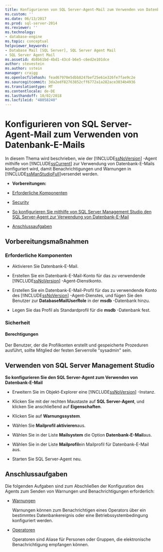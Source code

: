 ```yaml
---
title: Konfigurieren von SQL Server-Agent-Mail zum Verwenden von Datenbank-E-Mails | Microsoft Dokumentation
ms.custom: ''
ms.date: 06/13/2017
ms.prod: sql-server-2014
ms.reviewer: ''
ms.technology:
- database-engine
ms.topic: conceptual
helpviewer_keywords:
- Database Mail [SQL Server], SQL Server Agent Mail
- SQL Server Agent Mail
ms.assetid: 4b8b61bd-4bd1-43cd-b6e5-c6ed2e101dce
author: stevestein
ms.author: sstein
manager: craigg
ms.openlocfilehash: fead67970e5dbb8247bef25e61e326fe7fae9c2e
ms.sourcegitcommit: 3da2edf82763852cff6772a1a282ace3034b4936
ms.translationtype: MT
ms.contentlocale: de-DE
ms.lasthandoff: 10/02/2018
ms.locfileid: "48058240"
---
```

# <a name="configure-sql-server-agent-mail-to-use-database-mail"></a>Konfigurieren von SQL Server-Agent-Mail zum Verwenden von Datenbank-E-Mails
  In diesem Thema wird beschrieben, wie der [!INCLUDE[ssNoVersion](../../includes/ssnoversion-md.md)] -Agent mithilfe von [!INCLUDE[ssCurrent](../../includes/sscurrent-md.md)] zur Verwendung von Datenbank-E-Mails konfiguriert wird, damit Benachrichtigungen und Warnungen in [!INCLUDE[ssManStudioFull](../../includes/ssmanstudiofull-md.md)]versendet werden.  
  
-   **Vorbereitungen:**  
  
-   [Erforderliche Komponenten](#Prerequisites)  
  
-   [Security](#Security)  
  
-   [So konfigurieren Sie mithilfe von SQL Server Management Studio den SQL Server-Agent zur Verwendung von Datenbank-E-Mail](#SSMSProcedure)  
  
-   [Anschlussaufgaben](#Follow_Up)  
  
##  <a name="BeforeYouBegin"></a> Vorbereitungsmaßnahmen  
  
###  <a name="Prerequisites"></a> Erforderliche Komponenten  
  
-   Aktivieren Sie Datenbank-E-Mail.  
  
-   Erstellen Sie ein Datenbank-E-Mail-Konto für das zu verwendende [!INCLUDE[ssNoVersion](../../includes/ssnoversion-md.md)] -Agent-Dienstkonto.  
  
-   Erstellen Sie ein Datenbank-E-Mail-Profil für das zu verwendende Konto des [!INCLUDE[ssNoVersion](../../includes/ssnoversion-md.md)] -Agent-Dienstes, und fügen Sie den Benutzer zur **DatabaseMailUserRole** in der **msdb** -Datenbank hinzu.  
  
-   Legen Sie das Profil als Standardprofil für die **msdb** -Datenbank fest.  
  
###  <a name="Security"></a> Sicherheit  
  
####  <a name="Permissions"></a> Berechtigungen  
 Der Benutzer, der die Profilkonten erstellt und gespeicherte Prozeduren ausführt, sollte Mitglied der festen Serverrolle "sysadmin" sein.  
  
##  <a name="SSMSProcedure"></a> Verwenden von SQL Server Management Studio  
 **So konfigurieren Sie den SQL Server-Agent zum Verwenden von Datenbank-E-Mail**  
  
-   Erweitern Sie im Objekt-Explorer eine [!INCLUDE[ssNoVersion](../../includes/ssnoversion-md.md)] -Instanz.  
  
-   Klicken Sie mit der rechten Maustaste auf **SQL Server-Agent**, und klicken Sie anschließend auf **Eigenschaften**.  
  
-   Klicken Sie auf **Warnungssystem**.  
  
-   Wählen Sie **Mailprofil aktivieren**aus.  
  
-   Wählen Sie in der Liste **Mailsystem** die Option **Datenbank-E-Mail**aus.  
  
-   Wählen Sie in der Liste **Mailprofil**ein Mailprofil für Datenbank-E-Mail aus.  
  
-   Starten Sie SQL Server-Agent neu.  
  
##  <a name="Follow_Up"></a> Anschlussaufgaben  
 Die folgenden Aufgaben sind zum Abschließen der Konfiguration des Agents zum Senden von Warnungen und Benachrichtigungen erforderlich:  
  
-   [Warnungen](../../ssms/agent/alerts.md)  
  
     Warnungen können zum Benachrichtigen eines Operators über ein bestimmtes Datenbankereignis oder eine Betriebssystembedingung konfiguriert werden.  
  
-   [Operatoren](../../ssms/agent/operators.md)  
  
     Operatoren sind Aliase für Personen oder Gruppen, die elektronische Benachrichtigung empfangen können.  
  
  
